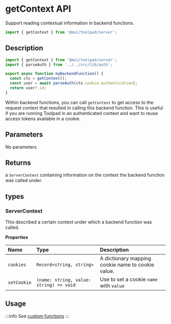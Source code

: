 # getContext API

<p class="description">Support reading contextual information in backend functions.</p>

```jsx
import { getContext } from '@mui/toolpad/server';
```

## Description

```jsx
import { getContext } from '@mui/toolpad/server';
import { parseAuth } from '../../src/lib/auth';

export async function myBackendFunction() {
  const ctx = getContext();
  const user = await parseAuth(ctx.cookie.authentication);
  return user?.id;
}
```

Within backend functions, you can call `getContext` to get access to the request context that resulted in calling this backend function. This is useful if you are running Toolpad in an authenticated context and want to reuse access tokens available in a cookie.

## Parameters

No parameters

## Returns

a `ServerContext` containing information on the context the backend function was called under.

## types

### ServerContext

This described a certain context under which a backend function was called.

**Properties**

| Name        | Type                                    | Description                                       |
| :---------- | :-------------------------------------- | :------------------------------------------------ |
| `cookies`   | `Record<string, string>`                | A dictionary mapping cookie name to cookie value. |
| `setCookie` | `(name: string, value: string) => void` | Use to set a cookie `name` with `value`           |

## Usage

:::info
See [custom functions](/toolpad/concepts/custom-functions/)
:::
